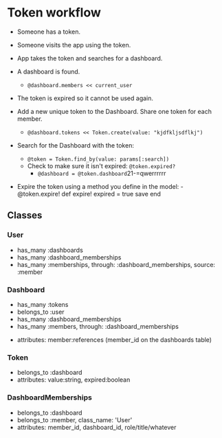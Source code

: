 # Token workflow

- Someone has a token.
- Someone visits the app using the token.
- App takes the token and searches for a dashboard.
- A dashboard is found.
    - `@dashboard.members << current_user`
- The token is expired so it cannot be used again.

- Add a new unique token to the Dashboard. Share one token for each member.
    - `@dashboard.tokens << Token.create(value: "kjdfkljsdflkj")`
- Search for the Dashboard with the token:
    - `@token = Token.find_by(value: params[:search])`
    - Check to make sure it isn't expired: `@token.expired?`
        - `@dashboard = @token.dashboard`21-=qwerrrrrr
- Expire the token using a method you define in the model:
        - @token.expire!
        def expire!
          expired = true
          save
        end




## Classes

### User
  - has_many :dashboards
  - has_many :dashboard_memberships
  - has_many :memberships, through: :dashboard_memberships, source: :member

### Dashboard
  - has_many :tokens
  - belongs_to :user
  - has_many :dashboard_memberships
  - has_many :members, through: :dashboard_memberships
  <!-- HOW DO I MAKE MEMBERS REFERENCE MEMBER_ID? -->
  - attributes: member:references (member_id on the dashboards table)

### Token
  - belongs_to :dashboard
  - attributes: value:string, expired:boolean

### DashboardMemberships
  - belongs_to :dashboard
  - belongs_to :member, class_name: 'User'
  - attributes: member_id, dashboard_id, role/title/whatever
